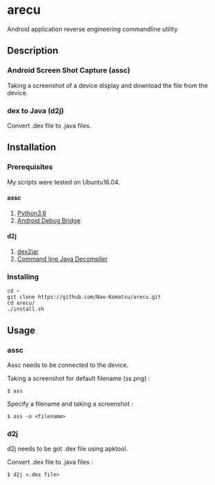 # arecu
Android application reverse engineering commandline utility

## Description

### Android Screen Shot Capture (assc)
Taking a screenshot of a device display and download the file from the device.

### dex to Java (d2j)
Convert .dex file to .java files.

## Installation
### Prerequisites
My scripts were tested on Ubuntu16.04.

#### assc
1. [Python3.6](https://www.python.org/downloads/)
2. [Android Debug Bridge](https://developer.android.com/studio/releases/platform-tools)

#### d2j
1. [dex2jar](https://sourceforge.net/projects/dex2jar/)
2. [Command line Java Decompiler](https://github.com/kwart/jd-cmd)

### Installing
```
cd ~
git clone https://github.com/Nao-Komatsu/arecu.git
cd arecu/
./install.sh
```

## Usage
### assc
Assc needs to be connected to the device.

Taking a screenshot for default filename (ss.png) :
```
$ ass
```

Specify a filename and taking a screenshot :
```
$ ass -o <filename>
```

### d2j
d2j needs to be got .dex file using apktool.

Convert .dex file to .java files :
```
$ d2j <.dex file>
```

